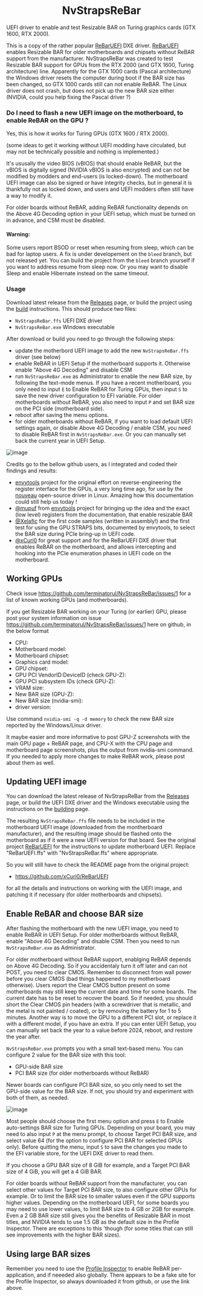 <h1 align="center">NvStrapsReBar</h1>
<p>UEFI driver to enable and test Resizable BAR on Turing graphics cards (GTX 1600, RTX 2000).</p>
<p>This is a copy of the rather popular <a href="https://github.com/xCuri0/ReBARUEFI">ReBarUEFI</a> DXE driver. <a href="https://github.com/xCuri0/ReBARUEFI">ReBarUEFI</a> enables Resizable BAR for older motherboards and chipsets without ReBAR support from the manufacturer. NvStrapsReBar was created to test Resizable BAR support for GPUs from the RTX 2000 (and GTX 1600, Turing architecture) line. Apparently for the GTX 1000 cards (Pascal architecture) the Windows driver resets the computer during boot if the BAR size has been changed, so GTX 1000 cards still can not enable ReBAR. The Linux driver does not crash, but does not pick up the new BAR size either (NVIDIA, could you help fixing the Pascal driver ?)</p>

### Do I need to flash a new UEFI image on the motherboard, to enable ReBAR on the GPU ?
Yes, this is how it works for Turing GPUs (GTX 1600 / RTX 2000).

(some ideas to get it working without UEFI modding have circulated, but may not be technically possible and nothing is implemented.)

It's ususally the video BIOS (vBIOS) that should enable ReBAR, but the vBIOS is digitally signed (NVIDIA vBIOS is also encrypted) and can not be modified by modders and end-users (is locked-down). The motherboard UEFI image can also be signed or have integrity checks, but in general it is thankfully not as locked down, and users and UEFI modders often still have a way to modify it.

For older boards without ReBAR, adding ReBAR functionality depends on the Above 4G Decoding option in your UEFI setup, which must be turned on in advance, and CSM must be disabled.

#### Warning:
Some users report BSOD or reset when resuming from sleep, which can be bad for laptop users. A fix is under developement on the `bleed` branch, but not released yet. You can build the project from the `bleed` branch yourself if you want to address resume from sleep now. Or you may want to disable Sleep and enable Hibernate instead on the same timeout.

### Usage
Download latest release from the [Releases](https://github.com/terminatorul/NvStrapsReBar/releases) page, or build the project using the  [build](https://github.com/terminatorul/NvStrapsReBar/wiki/Building-(Windows-only)) instructions. This should produce two files:
* `NvStrapsReBar.ffs` UEFI DXE driver
* `NvStrapsReBar.exe` Windows executable

After download or build you need to go through the following steps:
* update the motherbord UEFI image to add the new `NvStrapsReBar.ffs` driver (see below)
* enable ReBAR in UEFI Setup if the motherboard supports it. Otherwise enable "Above 4G Decoding" and disable CSM
* run `NvStrapsReBar.exe` as Administrator to enable the new BAR size, by following the text-mode menus. If you have a recent motherboard, you only need to input `E` to Enable ReBAR for Turing GPUs, then input `S` to save the new driver configuration to EFI variable. For older motherboards without ReBAR, you also need to input `P` and set BAR size on the PCI side (motherboard side).
* reboot after saving the menu options.
* for older motherboards without ReBAR, if you want to load default UEFI settings again, or disable Above 4G Decoding / enable CSM, you need to  disable ReBAR first in `NvStrapsReBar.exe`. Or you can manually set back the current year in UEFI Setup.

![image](https://github.com/terminatorul/NvStrapsReBar/assets/378924/21da2dc9-82be-4ac6-8e60-2f61bd619f0a)


Credits go to the bellow github users, as I integrated and coded their findings and results:
* [envytools](https://github.com/envytools/envytools) project for the original effort on reverse-engineering the register interface for the GPUs, a very long time ago, for use by the [nouveau](https://nouveau.freedesktop.org/) open-source driver in Linux. Amazing how this documentation could still help us today !
* [@mupuf](https://github.com/mupuf) from [envytools](https://github.com/envytools/envytools) project for bringing up the idea and the exact (low level) registers from the documentation, that enable resizable BAR
* [@Xelafic](https://github.com/Xelafic) for the first code samples (written in assembly!) and the first test for using the GPU STRAPS bits, documented by envytools, to select the BAR size during PCIe bring-up in UEFI code.
* [@xCuri0](https://github.com/xCuri0/ReBARUEFI") for great support and for the ReBarUEFI DXE driver that enables ReBAR on the motherboard, and allows intercepting and hooking into the PCIe enumeration phases in UEFI code on the motherboard.

## Working GPUs
Check issue https://github.com/terminatorul/NvStrapsReBar/issues/1 for a list of known working GPUs (and motherboards).

If you get Resizable BAR working on your Turing (or earlier) GPU, please post your system information on issue https://github.com/terminatorul/NvStrapsReBar/issues/1 here on github,
in the below format

* CPU:
* Motherboard model:
* Motherboard chipset:
* Graphics card model:
* GPU chipset:
* GPU PCI VendorID:DeviceID (check GPU-Z):
* GPU PCI subsystem IDs (check GPU-Z):
* VRAM size:
* New BAR size (GPU-Z):
* New BAR size (nvidia-smi):
* driver version:

Use command `nvidia-smi -q -d memory` to check the new BAR size reported by the Windows/Linux driver.

It maybe easier and more informative to post GPU-Z screenshots with the main GPU page + ReBAR page, and CPU-X with the CPU page and motherboard page screenshots, plus the output from nvidia-smi command. If you needed to apply more changes to make ReBAR work, please post about them as well.

## Updating UEFI image

You can download the latest release of NvStrapsReBar from the [Releases](https://github.com/terminatorul/NvStrapsReBar/releases) page, or build the UEFI DXE driver and the Windows executable using the instructions on the [building](https://github.com/terminatorul/NvStrapsReBar/wiki/Building-(Windows-only)) page.

The resulting `NvStrapsReBar.ffs` file needs to be included in the motherboard UEFI image (downloaded from the montherboard manufacturer), and the resulting image should be flashed onto the motherboard as if it were a new UEFI version for that board.
See the original project [ReBarUEFI](https://github.com/xCuri0/ReBarUEFI/) for the instructions to update motherboard UEFI. Replace "ReBarUEFI.ffs" with "NvStrapsReBar.ffs" where appropriate.

<p>So you will still have to check the README page from the original project: <ul><li><a href="https://github.com/xCuri0/ReBarUEFI">https://github.com/xCuri0/ReBarUEFI</a></li></ul> for all the details and instructions on working with the UEFI image, and patching it if necessary (for older motherboards and chipsets). </p>

## Enable ReBAR and choose BAR size
After flashing the motherboard with the new UEFI image, you need to enable ReBAR in UEFI Setup. For older motherboards without ReBAR, enable "Above 4G Decoding" and disable CSM. Then you need to run `NvStrapsReBar.exe` as Administrator.

For older motherboard without ReBAR support, enablging ReBAR depends on Above 4G Decoding. So if you accidentaly turn it off later and can not POST, you need to clear CMOS. Remember to disconnect from wall power before you clear CMOS (bad things happened to my motherboard otherwise). Users report the Clear CMOS button present on some motherboards may still keep the current date and time for some boards. The current date has to be reset to recover the board. So if needed, you should short the Clear CMOS pin headers (with a screwdriver that is metallic, and the metal is not painted / coated), or by removing the battery for 1 to 5 minutes. Another way is to move the GPU to a different PCI slot, or replace it with a different model, if you have an extra. If you can enter UEFI Setup, you can manually set back the year to a value before 2024, reboot, and restore the year after.

`NvStrapsReBar.exe` prompts you with a small text-based menu. You can configure 2 value for the BAR size with this tool:
* GPU-side BAR size
* PCI BAR size (for older motherboards without ReBAR)

Newer boards can configure PCI BAR size, so you only need to set the GPU-side value for the BAR size. If not, you should try and experiment with both of them, as needed.

![image](https://github.com/terminatorul/NvStrapsReBar/assets/378924/a960adff-665f-4fbb-92ba-a8a4114996ca)



Most people should choose the first menu option and press `E` to Enable auto-settings BAR size for Turing GPUs. Depending on your board, you may need to also input `P` at the menu prompt, to choose Target PCI BAR size, and select value 64 (for the option to configure PCI BAR for selected GPUs only). Before quitting the menu, input `S` to save the changes you made to the EFI variable store, for the UEFI DXE driver to read them.

If you choose a GPU BAR size of 8 GiB for example, and a Target PCI BAR size of 4 GiB, you will get a 4 GiB BAR.

For older boards without ReBAR support from the manufacturer, you can select other values for Target PCI BAR size, to also configure other GPUs for example. Or to limit the BAR size to smaller values even if the GPU supports higher values. Depending on the motherboard UEFI, for some boards you may need to use lower values, to limit BAR size to 4 GB or 2GB for example. Even a 2 GB BAR size still gives you the benefits of Resizable BAR in most titles, and NVIDIA tends to use 1.5 GB as the default size in the Profile Inspector. There are exceptions to this 'though (for some titles that can still see improvements with the higher BAR sizes).

## Using large BAR sizes
Remember you need to use the [Profile Inspector](https://github.com/Orbmu2k/nvidiaProfileInspector) to enable ReBAR per-application, and if neeeded also globally. There appears to be a fake site for the Profile Inspector, so always downloaded it from github, or use the link above.

